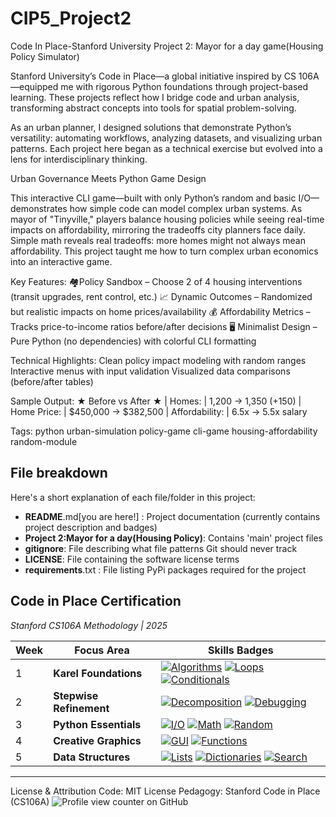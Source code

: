 # CIP5_Project2
Code In Place-Stanford University
Project 2: Mayor for a day game(Housing Policy Simulator)

Stanford University’s Code in Place—a global initiative inspired by CS 106A—equipped me with rigorous Python foundations through project-based learning. These projects reflect how I bridge code and urban analysis, transforming abstract concepts into tools for spatial problem-solving.

As an urban planner, I designed solutions that demonstrate Python’s versatility: automating workflows, analyzing datasets, and visualizing urban patterns. Each project here began as a technical exercise but evolved into a lens for interdisciplinary thinking.

Urban Governance Meets Python Game Design

This interactive CLI game—built with only Python’s random and basic I/O—demonstrates how simple code can model complex urban systems. As mayor of "Tinyville," players balance housing policies while seeing real-time impacts on affordability, mirroring the tradeoffs city planners face daily. Simple math reveals real tradeoffs: more homes might not always mean affordability. This project taught me how to turn complex urban economics into an interactive game.

Key Features:
🏘Policy Sandbox – Choose 2 of 4 housing interventions (transit upgrades, rent control, etc.)
📈 Dynamic Outcomes – Randomized but realistic impacts on home prices/availability
💰 Affordability Metrics – Tracks price-to-income ratios before/after decisions
🖥️ Minimalist Design – Pure Python (no dependencies) with colorful CLI formatting

Technical Highlights:
Clean policy impact modeling with random ranges
Interactive menus with input validation
Visualized data comparisons (before/after tables)

Sample Output:
★ Before vs After ★
| Homes:        |  1,200 →  1,350 (+150)
| Home Price:   | $450,000 → $382,500
| Affordability: |     6.5x →     5.5x salary

Tags:
python urban-simulation policy-game cli-game housing-affordability random-module

## File breakdown
Here's a short explanation of each file/folder in this project:

- **README**.md[you are here!] : Project documentation (currently contains project description and badges)
- **Project 2:Mayor for a day(Housing Policy)**: Contains 'main' project files
- **gitignore**: File describing what file patterns Git should never track
- **LICENSE**: File containing the software license terms
- **requirements**.txt : File listing PyPi packages required for the project

## Code in Place Certification  
*Stanford CS106A Methodology | 2025*  

| Week | Focus Area | Skills Badges |  
|------|------------|---------------|  
| 1 | **Karel Foundations** | [![Algorithms](https://img.shields.io/badge/-Algorithms-brightgreen)](https://compedu.stanford.edu/karel-reader/docs/python/en/chapter1.html) [![Loops](https://img.shields.io/badge/-For/While_Loops-blue)](https://compedu.stanford.edu/karel-reader/docs/python/en/chapter4.html) [![Conditionals](https://img.shields.io/badge/-If_Statements-orange)](https://compedu.stanford.edu/karel-reader/docs/python/en/chapter3.html) |  
| 2 | **Stepwise Refinement** | [![Decomposition](https://img.shields.io/badge/-Problem_Decomposition-9cf)](https://compedu.stanford.edu/karel-reader/docs/python/en/chapter7.html) [![Debugging](https://img.shields.io/badge/-Debugging-purple)](https://compedu.stanford.edu/codeinplace/faq#debugging) |  
| 3 | **Python Essentials** | [![I/O](https://img.shields.io/badge/-Input/Output-yellow)](https://docs.python.org/3/tutorial/inputoutput.html) [![Math](https://img.shields.io/badge/-Arithmetic-blue)](https://docs.python.org/3/tutorial/introduction.html#numbers) [![Random](https://img.shields.io/badge/-Random_Lib-success)](https://docs.python.org/3/library/random.html) |  
| 4 | **Creative Graphics** | [![GUI](https://img.shields.io/badge/-Canvas_Graphics-ff69b4)](https://cs.stanford.edu/people/nick/graphics-py/) [![Functions](https://img.shields.io/badge/-Modular_Code-important)](https://docs.python.org/3/tutorial/controlflow.html#defining-functions) |   
| 5 | **Data Structures** | [![Lists](https://img.shields.io/badge/-Lists-2d3e50)](https://docs.python.org/3/tutorial/datastructures.html) [![Dictionaries](https://img.shields.io/badge/-Dicts-8a2be2)](https://docs.python.org/3/tutorial/datastructures.html#dictionaries) [![Search](https://img.shields.io/badge/-Search_Algorithms-brightgreen)](https://compedu.stanford.edu/codeinplace/faq#searching) | 
--- 


License & Attribution
Code: MIT License
Pedagogy: Stanford Code in Place (CS106A)
![Profile view counter on GitHub](https://komarev.com/ghpvc/?username=Descele) 
